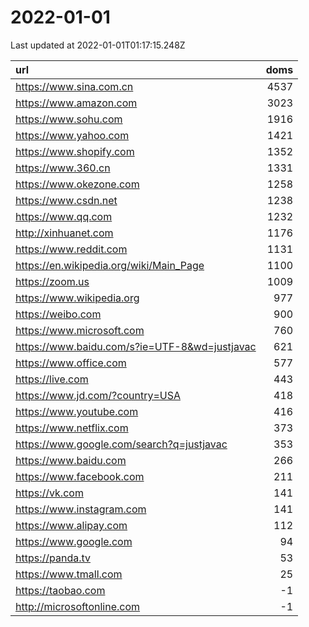 # 2022-01-01

<!-- BEGIN -->
Last updated at 2022-01-01T01:17:15.248Z

url | doms
:- | -:
https://www.sina.com.cn | 4537
https://www.amazon.com | 3023
https://www.sohu.com | 1916
https://www.yahoo.com | 1421
https://www.shopify.com | 1352
https://www.360.cn | 1331
https://www.okezone.com | 1258
https://www.csdn.net | 1238
https://www.qq.com | 1232
http://xinhuanet.com | 1176
https://www.reddit.com | 1131
https://en.wikipedia.org/wiki/Main_Page | 1100
https://zoom.us | 1009
https://www.wikipedia.org | 977
https://weibo.com | 900
https://www.microsoft.com | 760
https://www.baidu.com/s?ie=UTF-8&wd=justjavac | 621
https://www.office.com | 577
https://live.com | 443
https://www.jd.com/?country=USA | 418
https://www.youtube.com | 416
https://www.netflix.com | 373
https://www.google.com/search?q=justjavac | 353
https://www.baidu.com | 266
https://www.facebook.com | 211
https://vk.com | 141
https://www.instagram.com | 141
https://www.alipay.com | 112
https://www.google.com | 94
https://panda.tv | 53
https://www.tmall.com | 25
https://taobao.com | -1
http://microsoftonline.com | -1
<!-- END -->
